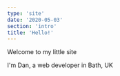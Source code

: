 ```yaml
---
type: 'site'
date: '2020-05-03'
section: 'intro'
title: 'Hello!'
---
```


Welcome to my little site

I'm Dan, a web developer in Bath, UK

